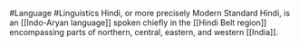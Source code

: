 #Language #Linguistics 
Hindi, or more precisely Modern Standard Hindi, is an [[Indo-Aryan language]] spoken chiefly in the [[Hindi Belt region]] encompassing parts of northern, central, eastern, and western [[India]].
